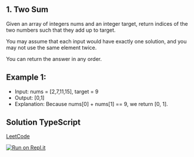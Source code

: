 ## 1. Two Sum
Given an array of integers nums and an integer target, return indices of the two numbers such that they add up to target.

You may assume that each input would have exactly one solution, and you may not use the same element twice.

You can return the answer in any order.

## Example 1:

- Input: nums = [2,7,11,15], target = 9
- Output: [0,1]
- Explanation: Because nums[0] + nums[1] == 9, we return [0, 1].



## Solution TypeScript

[LeetCode](https://leetcode.com/submissions/detail/703947912/)

[![Run on Repl.it](https://repl.it/badge/github/oscharko/LeetCode-11-Container-With-Most-Water)](https://repl.it/github/oscharko/LeetCode-11-Container-With-Most-Water)

